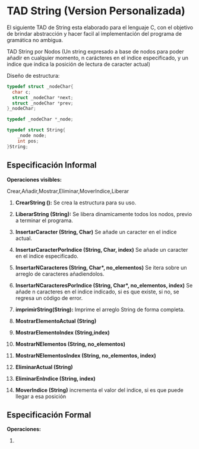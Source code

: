 # TAD String (Version Personalizada)
El siguiente TAD de String esta elaborado para el lenguaje C, con el objetivo de brindar abstracción y hacer facil al implementación del programa de gramática no ambigua.

TAD String por Nodos (Un string expresado a base de nodos para poder añadir en cualquier momento, n carácteres en el indice especificado, y un indice que indica la posición de lectura de caracter actual)

Diseño de estructura:
```c
typedef struct _nodeChar{
  char c;
  struct _nodeChar *next;
  struct _nodeChar *prev;
}_nodeChar;

typedef _nodeChar *_node;

typedef struct String{
    _node node;
    int pos;
}String;
```


## Especificación Informal

**Operaciones visibles:**

Crear,Añadir,Mostrar,Eliminar,MoverIndice,Liberar

1.  **CrearString ():** 
    Se crea la estructura para su uso.

2.  **LiberarString (String):**
    Se libera dinamicamente todos los nodos, previo a terminar el programa.

3.  **InsertarCaracter (String, Char)**
    Se añade un caracter en el indice actual.

4.  **InsertarCaracterPorIndice (String, Char, index)**
    Se añade un caracter en el indice especificado.

5.  **InsertarNCaracteres (String, Char\*, no_elementos)**
    Se itera sobre un arreglo de caracteres añadiendolos.

6.  **InsertarNCaracteresPorIndice (String, Char\*, no_elementos, index)**
    Se añade n caracteres en el indice indicado, si es que existe, si no, se regresa un código de error.

7. **imprimirString(String):**
    Imprime el arreglo String de forma completa.

7.  **MostrarElementoActual (String)**
    

8.  **MostrarElementoIndex (String,index)**
    

9.  **MostrarNElementos (String, no_elementos)**


10. **MostrarNElementosIndex (String, no_elementos, index)**


11. **EliminarActual (String)**


12. **EliminarEnIndice (String, index)**


13. **MoverIndice (String)**
    incrementa el valor del indice, si es que puede llegar a esa posición

## Especificación Formal

**Operaciones:**

1. 
